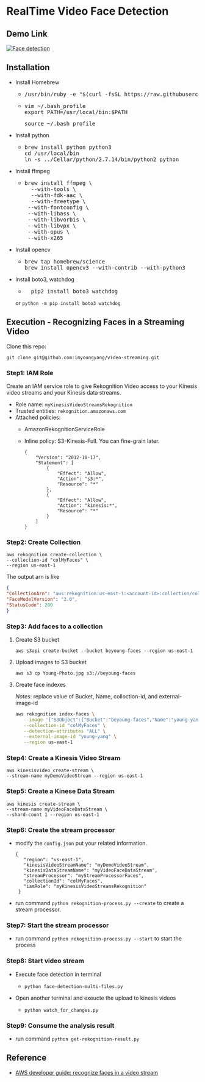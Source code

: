 # RealTime Video Face Detection

## Demo Link
[![Face detection](http://img.youtube.com/vi/82zVzJDMcNo/0.jpg)](http://www.youtube.com/watch?v=82zVzJDMcNo "RealTime Face Detection")

## Installation

* Install Homebrew
	* <pre>
	  /usr/bin/ruby -e "$(curl -fsSL https://raw.githubusercontent.com/Homebrew/install/master/install)"
	  </pre>
	* <pre>
	  vim ~/.bash_profile
	  export PATH=/usr/local/bin:$PATH
	  </pre>
	  <pre>
	  source ~/.bash_profile
	  </pre>

* Install python
	* <pre>
	  brew install python python3
	  cd /usr/local/bin
	  ln -s ../Cellar/python/2.7.14/bin/python2 python
	  </pre>

* Install ffmpeg
	* <pre>
	  brew install ffmpeg \
    	--with-tools \
    	--with-fdk-aac \
   		--with-freetype \
	   --with-fontconfig \
	   --with-libass \
	   --with-libvorbis \
	   --with-libvpx \
	   --with-opus \
	   --with-x265
    </pre>
* Install opencv
	* <pre>
	  brew tap homebrew/science
	  brew install opencv3 --with-contrib --with-python3
	  </pre>
* Install boto3, watchdog
  * <pre>
	  pip2 install boto3 watchdog
	</pre>
   or `python -m pip install boto3 watchdog`

## Execution - Recognizing Faces in a Streaming Video

Clone this repo:

`git clone git@github.com:imyoungyang/video-streaming.git`

### Step1: IAM Role
Create an IAM service role to give Rekognition Video access to your Kinesis video streams and your Kinesis data streams.

* Role name: `myKinesisVideoStreamsRekognition`
* Trusted entities: `rekognition.amazonaws.com`
* Attached policies:
	* AmazonRekognitionServiceRole
	* Inline policy: S3-Kinesis-Full. You can fine-grain later.
	
		```
		{
		    "Version": "2012-10-17",
		    "Statement": [
		        {
		            "Effect": "Allow",
		            "Action": "s3:*",
		            "Resource": "*"
		        },
		        {
		            "Effect": "Allow",
		            "Action": "kinesis:*",
		            "Resource": "*"
		        }
		    ]
		}
		```

		
### Step2: Create Collection
```
aws rekognition create-collection \
--collection-id "colMyFaces" \
--region us-east-1
```
    
The output arn is like
	
```json
{
"CollectionArn": "aws:rekognition:us-east-1:<account-id>:collection/colMyFaces",
"FaceModelVersion": "2.0",
"StatusCode": 200
}
```

### Step3: Add faces to a collection

1. Create S3 bucket
	
	`aws s3api create-bucket --bucket beyoung-faces --region us-east-1`

2. Upload images to S3 bucket

	```
	aws s3 cp Young-Photo.jpg s3://beyoung-faces
	```

3. Create face indexes
   
   *Notes*: replace value of Bucket, Name, colloction-id, and external-image-id
   
   ```bash
   aws rekognition index-faces \
      --image '{"S3Object":{"Bucket":"beyoung-faces","Name":"young-yang.jpg"}}' \
      --collection-id "colMyFaces" \
      --detection-attributes "ALL" \
      --external-image-id "young-yang" \
      --region us-east-1
   ```
   
### Step4: Create a Kinesis Video Stream

```
aws kinesisvideo create-stream \
--stream-name myDemoVideoStream --region us-east-1
```
	
### Step5: Create a Kinese Data Stream

```
aws kinesis create-stream \
--stream-name myVideoFaceDataStream \
--shard-count 1 --region us-east-1
```

### Step6: Create the stream processor
* modify the `config.json` put your related information.
   
   ```
   {
	  "region": "us-east-1",
	  "kinesisVideoStreamName": "myDemoVideoStream",
	  "kinesisDataStreamName": "myVideoFaceDataStream",
	  "streamProcessor": "myStreamProcessorFaces",
	  "collectionId": "colMyFaces",
	  "iamRole": "myKinesisVideoStreamsRekognition"
	}
	```

* run command `python rekognition-process.py --create` to create a stream processor.
	
### Step7: Start the stream processor

* run command `python rekognition-process.py --start` to start the process

### Step8: Start video stream
  
* Execute face detection in terminal
	* `python face-detection-multi-files.py`

* Open another terminal and exeucte the upload to kinesis videos
	* `python watch_for_changes.py`

### Step9: Consume the analysis result

* run command `python get-rekognition-result.py`

## Reference
* [AWS developer guide: recognize faces in a video stream](https://docs.aws.amazon.com/rekognition/latest/dg/recognize-faces-in-a-video-stream.html)

